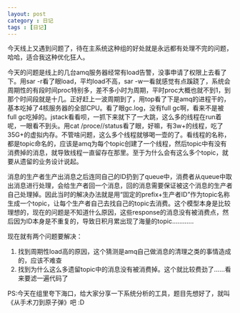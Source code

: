 ```yaml
---
layout: post
category : 日记
tags : [日记]
---
```

今天线上又遇到问题了，待在主系统这种组的好处就是永远都有处理不完的问题，哈哈，适合我这种优化狂人。

今天的问题是线上的几台amq服务器经常有load告警，没事申请了权限上去看了下。用sar -r看了眼load，平均load不高，sar -w一看就感觉有点蹊跷了，系统会周期性的有段时间proc特别多，差不多小时为周期，平时proc大概也就不到1，到那个时间段就是十几。正好赶上一波周期到了，用top看了下是amq的进程干的，基本吃掉了4核服务器的全部CPU。看了眼gc.log，没有full gc啊，看来不是被full gc吃掉的。jstack看看呗，一抓下来就下了一大跳，这么多的线程在run着呢，一眼看不到头。用cat /proce/<pid>/status看了眼，好嘛，有3w+的线程，吃了35G+的虚拟内存。不管啥问题，这么多个线程就够喝一壶的了。看线程的名称，都是topic命名的，应该是amq为每个topic创建了一个线程，然后topic中有没有消费掉的消息，就导致线程一直留存在那里。至于为什么会有这么多个topic，就要从遗留的业务设计说起。

消息的生产者生产出消息之后连同自己的ID扔到了queue中，消费者从queue中取出消息进行处理，会给生产者回一个消息，回的消息需要保证被这个消息的生产者自己处理掉。因此当时的解决办法就是用“固定的prefix+生产者ID”作为topic名称生成一个topic，让每个生产者自己去找自己的topic去消费。这个模型本身是比较理想的，现在的问题是不知道什么原因，这些response的消息没有被消费点，然后因为ID本身是不重复的，导致日积月累出现了海量的topic…………

现在就有两个问题要解决：    
1. 找到周期性load高的原因，这个猜测是amq自己做消息的清理之类的事情造成的，应该不难查    
2. 找到为什么这么多遗留topic中的消息没有被消费掉。这个就比较费劲了……看来要滤一遍代码了


PS:今天在组里夸下海口，给大家分享一下系统分析的工具，题目先想好了，就叫《从手术刀到原子弹》吧 :D 
